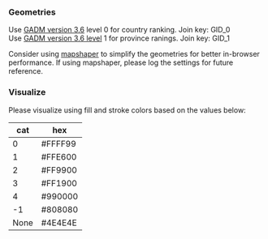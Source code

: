 ### Geometries

Use [GADM version 3.6](https://gadm.org/download_world.html) level 0 for country ranking. Join key: GID_0  
Use [GADM version 3.6 level](https://gadm.org/download_world.html) 1 for province ranings. Join key: GID_1  

Consider using [mapshaper](https://mapshaper.org/) to simplify the geometries for better in-browser performance. If using mapshaper, please log the settings for future reference.


### Visualize

Please visualize using fill and stroke colors based on the values below:

| cat| hex |
| --- | --- | 
| 0|#FFFF99 |
|1|#FFE600 |
|2|#FF9900 |
|3|#FF1900 |
|4|#990000 |
|-1|#808080 |
|None|#4E4E4E |

